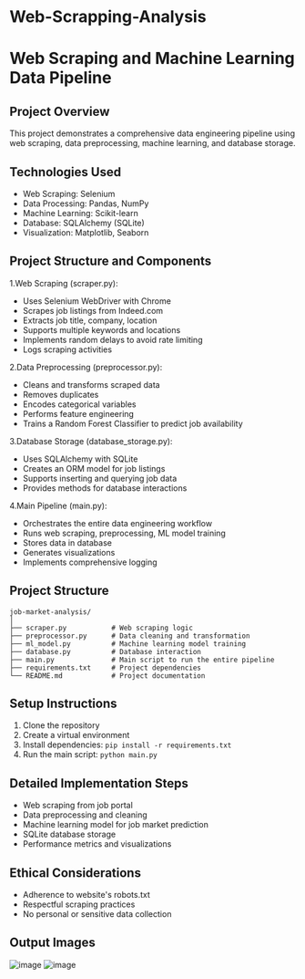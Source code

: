 # Web-Scrapping-Analysis

# Web Scraping and Machine Learning Data Pipeline

## Project Overview
This project demonstrates a comprehensive data engineering pipeline using web scraping, data preprocessing, machine learning, and database storage.

## Technologies Used
- Web Scraping: Selenium
- Data Processing: Pandas, NumPy
- Machine Learning: Scikit-learn
- Database: SQLAlchemy (SQLite)
- Visualization: Matplotlib, Seaborn

## Project Structure and Components

1.Web Scraping (scraper.py):
- Uses Selenium WebDriver with Chrome
- Scrapes job listings from Indeed.com
- Extracts job title, company, location
- Supports multiple keywords and locations
- Implements random delays to avoid rate limiting
- Logs scraping activities


2.Data Preprocessing (preprocessor.py):
- Cleans and transforms scraped data
- Removes duplicates
- Encodes categorical variables
- Performs feature engineering
- Trains a Random Forest Classifier to predict job availability


3.Database Storage (database_storage.py):
- Uses SQLAlchemy with SQLite
- Creates an ORM model for job listings
- Supports inserting and querying job data
- Provides methods for database interactions


4.Main Pipeline (main.py):
- Orchestrates the entire data engineering workflow
- Runs web scraping, preprocessing, ML model training
- Stores data in database
- Generates visualizations
- Implements comprehensive logging





## Project Structure
```
job-market-analysis/
│
├── scraper.py           # Web scraping logic
├── preprocessor.py      # Data cleaning and transformation
├── ml_model.py          # Machine learning model training
├── database.py          # Database interaction
├── main.py              # Main script to run the entire pipeline
├── requirements.txt     # Project dependencies
└── README.md            # Project documentation
```

## Setup Instructions
1. Clone the repository
2. Create a virtual environment
3. Install dependencies: `pip install -r requirements.txt`
4. Run the main script: `python main.py`

## Detailed Implementation Steps
- Web scraping from job portal
- Data preprocessing and cleaning
- Machine learning model for job market prediction
- SQLite database storage
- Performance metrics and visualizations

## Ethical Considerations
- Adherence to website's robots.txt
- Respectful scraping practices
- No personal or sensitive data collection

## Output Images
![image](https://github.com/user-attachments/assets/4d296a9b-34ac-4e2a-839b-f03c41e62d73)
![image](https://github.com/user-attachments/assets/e4cc6484-b3ee-4217-a1dd-9b464a66472e)



```



